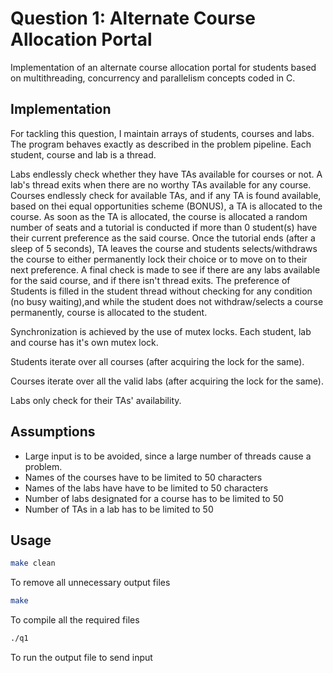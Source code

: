 # Question 1: Alternate Course Allocation Portal

Implementation of an alternate course allocation portal for students based on multithreading, concurrency and parallelism concepts coded in C.

## Implementation

For tackling this question, I maintain arrays of students, courses and labs. The program behaves exactly as described in the problem pipeline. Each student, course and lab is a thread.

Labs endlessly check whether they have TAs available for courses or not. A lab's thread exits when there are no worthy TAs available for any course. 
Courses endlessly check for available TAs, and if any TA is found available, based on thei equal opportunities scheme (BONUS), a TA is allocated to the course. As soon as the TA is allocated, the course is allocated a random number of seats and a tutorial is conducted if more than 0 student(s) have their current preference as the said course. Once the tutorial ends (after a sleep of 5 seconds), TA leaves the course and students selects/withdraws the course to either permanently lock their choice or to move on to their next preference. A final check is made to see if there are any labs available for the said course, and if there isn't thread exits.
The preference of Students is filled in the student thread without checking for any condition (no busy waiting),and while the student does not withdraw/selects a course permanently, course is allocated to the student.

Synchronization is achieved by the use of mutex locks. Each student, lab and course has it's own mutex lock.

Students iterate over all courses (after acquiring the lock for the same).

Courses iterate over all the valid labs (after acquiring the lock for the same).

Labs only check for their TAs' availability.

## Assumptions

* Large input is to be avoided, since a large number of threads cause a problem.
* Names of the courses have to be limited to 50 characters
* Names of the labs have have to be limited to 50 characters
* Number of labs designated for a course has to be limited to 50
* Number of TAs in a lab has to be limited to 50

## Usage

```bash
make clean
```

To remove all unnecessary output files

```bash
make
```

To compile all the required files

```bash
./q1
```

To run the output file to send input